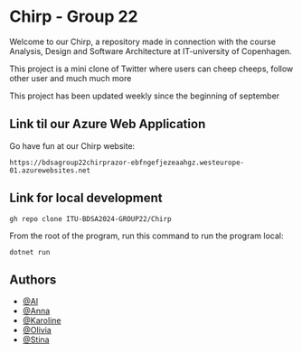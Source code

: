 # Chirp - Group 22
Welcome to our Chirp, a repository made in connection with the course Analysis, Design and Software Architecture at IT-university of Copenhagen.

This project is a mini clone of Twitter where users can cheep cheeps, follow other user and much much more

This project has been updated weekly since the beginning of september


## Link til our Azure Web Application
Go have fun at our Chirp website:
```
https://bdsagroup22chirprazor-ebfngefjezeaahgz.westeurope-01.azurewebsites.net
```

## Link for local development
```
gh repo clone ITU-BDSA2024-GROUP22/Chirp
```

From the root of the program, run this command to run the program local:
```
dotnet run
```

## Authors
 - [@Al](https://github.com/AVNBuelow)
 - [@Anna](https://github.com/anypitu)
 - [@Karoline](https://github.com/karokamp)
 - [@Olivia](https://github.com/Olivia-Brophy)
 - [@Stina](https://github.com/StinaKnudsen)
